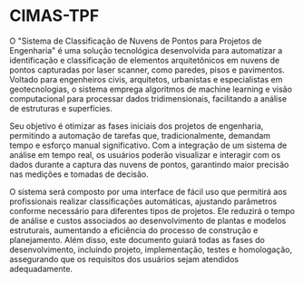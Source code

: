 # CIMAS-TPF

  O "Sistema de Classificação de Nuvens de Pontos para Projetos de Engenharia" é uma solução tecnológica desenvolvida para automatizar a identificação e classificação de elementos arquitetônicos em nuvens de pontos capturadas por laser scanner, como paredes, pisos e pavimentos. Voltado para engenheiros civis, arquitetos, urbanistas e especialistas em geotecnologias, o sistema emprega algoritmos de machine learning e visão computacional para processar dados tridimensionais, facilitando a análise de estruturas e superfícies.

  Seu objetivo é otimizar as fases iniciais dos projetos de engenharia, permitindo a automação de tarefas que, tradicionalmente, demandam tempo e esforço manual significativo. Com a integração de um sistema de análise em tempo real, os usuários poderão visualizar e interagir com os dados durante a captura das nuvens de pontos, garantindo maior precisão nas medições e tomadas de decisão.

  O sistema será composto por uma interface de fácil uso que permitirá aos profissionais realizar classificações automáticas, ajustando parâmetros conforme necessário para diferentes tipos de projetos. Ele reduzirá o tempo de análise e custos associados ao desenvolvimento de plantas e modelos estruturais, aumentando a eficiência do processo de construção e planejamento. Além disso, este documento guiará todas as fases do desenvolvimento, incluindo projeto, implementação, testes e homologação, assegurando que os requisitos dos usuários sejam atendidos adequadamente.






